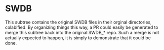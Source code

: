 # SWDB

This subtree contains the original SWDB files in their orginal
directories, colabified. By organizing things this way, a PR could
easily be generated to merge this subtree back into the original
SWDB_* repo. Such a merge is not actually expected to happen, it is
simply to demonstrate that it could be done.

